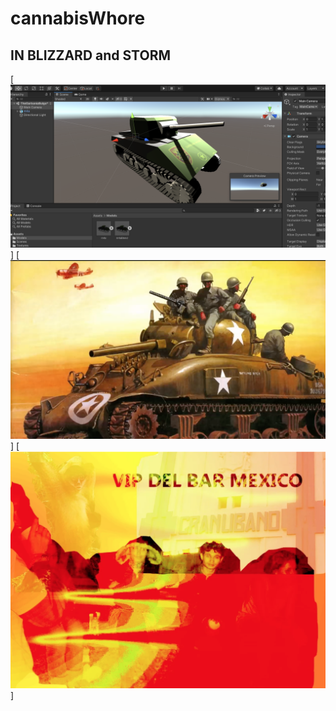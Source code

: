 # cannabisWhore

## IN BLIZZARD and STORM


[![in blizzard and storm ... ](https://raw.githubusercontent.com/rgarro/cannabisWhore/main/ma4tankgame.png)]
[![in blizzard and storm ... ](https://raw.githubusercontent.com/rgarro/cannabisWhore/main/blizzard.png)]
[![in blizzard and storm ... ](https://raw.githubusercontent.com/rgarro/cannabisWhore/main/vipdelmacvsog.png)]